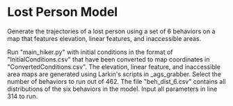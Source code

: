 # Lost Person Model
Generate the trajectories of a lost person using a set of 6 behaviors on a map that features elevation, linear features, and inaccessible areas. 

Run "main_hiker.py" with initial conditions in the format of "InitialConditions.csv" that have been converted to map coordinates in "ConvertedConditions.csv". The elevation, linear feature, and inaccessible area maps are generated using Larkin's scripts in _ags_grabber. Select the number of behaviors to run out of 462. The file "beh_dist_6.csv" contains all distributions of the six behaviors in the model. Input all parameters in line 314 to run. 

